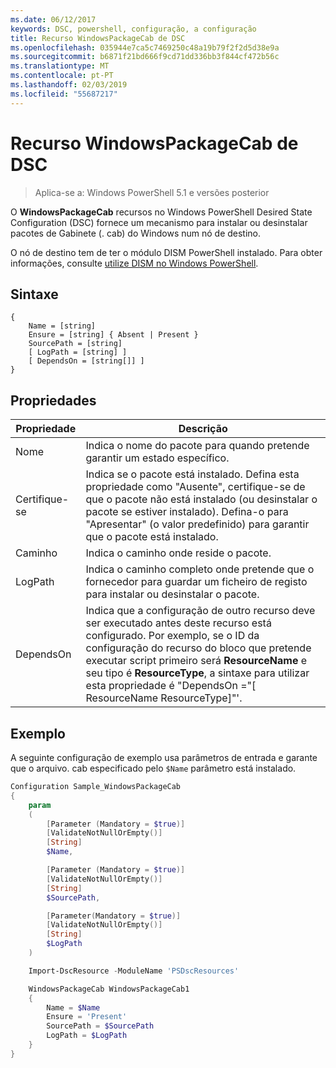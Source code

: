 ```yaml
---
ms.date: 06/12/2017
keywords: DSC, powershell, configuração, a configuração
title: Recurso WindowsPackageCab de DSC
ms.openlocfilehash: 035944e7ca5c7469250c48a19b79f2f2d5d38e9a
ms.sourcegitcommit: b6871f21bd666f9cd71dd336bb3f844cf472b56c
ms.translationtype: MT
ms.contentlocale: pt-PT
ms.lasthandoff: 02/03/2019
ms.locfileid: "55687217"
---
```

# <a name="dsc-windowspackagecab-resource"></a>Recurso WindowsPackageCab de DSC

> Aplica-se a: Windows PowerShell 5.1 e versões posterior

O **WindowsPackageCab** recursos no Windows PowerShell Desired State Configuration (DSC) fornece um mecanismo para instalar ou desinstalar pacotes de Gabinete (. cab) do Windows num nó de destino.

O nó de destino tem de ter o módulo DISM PowerShell instalado. Para obter informações, consulte [utilize DISM no Windows PowerShell](https://msdn.microsoft.com/en-us/windows/hardware/commercialize/manufacture/desktop/use-dism-in-windows-powershell-s14).


## <a name="syntax"></a>Sintaxe

```
{
    Name = [string]
    Ensure = [string] { Absent | Present }
    SourcePath = [string]
    [ LogPath = [string] ]
    [ DependsOn = [string[]] ]
}
```

## <a name="properties"></a>Propriedades

|  Propriedade  |  Descrição   |
|---|---|
| Nome| Indica o nome do pacote para quando pretende garantir um estado específico.|
| Certifique-se| Indica se o pacote está instalado. Defina esta propriedade como "Ausente", certifique-se de que o pacote não está instalado (ou desinstalar o pacote se estiver instalado). Defina-o para "Apresentar" (o valor predefinido) para garantir que o pacote está instalado.|
| Caminho| Indica o caminho onde reside o pacote.|
| LogPath| Indica o caminho completo onde pretende que o fornecedor para guardar um ficheiro de registo para instalar ou desinstalar o pacote.|
| DependsOn | Indica que a configuração de outro recurso deve ser executado antes deste recurso está configurado. Por exemplo, se o ID da configuração do recurso do bloco que pretende executar script primeiro será **ResourceName** e seu tipo é **ResourceType**, a sintaxe para utilizar esta propriedade é "DependsOn ="[ ResourceName ResourceType]"'.|

## <a name="example"></a>Exemplo

A seguinte configuração de exemplo usa parâmetros de entrada e garante que o arquivo. cab especificado pelo `$Name` parâmetro está instalado.

```powershell
Configuration Sample_WindowsPackageCab
{
    param
    (
        [Parameter (Mandatory = $true)]
        [ValidateNotNullOrEmpty()]
        [String]
        $Name,

        [Parameter (Mandatory = $true)]
        [ValidateNotNullOrEmpty()]
        [String]
        $SourcePath,

        [Parameter(Mandatory = $true)]
        [ValidateNotNullOrEmpty()]
        [String]
        $LogPath
    )

    Import-DscResource -ModuleName 'PSDscResources'

    WindowsPackageCab WindowsPackageCab1
    {
        Name = $Name
        Ensure = 'Present'
        SourcePath = $SourcePath
        LogPath = $LogPath
    }
}
```